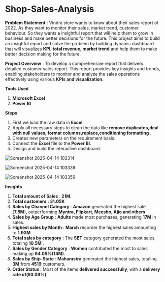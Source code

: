 # Shop-Sales-Analysis
**Problem Statement** : Vindra store wants to know about their sales report of 2022. As they want to monitor their sales, market trend, customer behaviour. So they wants a insightful report that will help them to grow in business and make better decisions for the future. This project aims to build an insighful report and solve the problem by building dynamic dashboard that will visualizes **KPI, total revenue, market trend** and help them to make better decision making for the future.

**Project Overview** : To develop a comprehensive report that delivers detailed customer sales report. This report provides key insights and trends, enabling stakeholders to monitor and analyze the sales operations effectively using various **KPIs and visualization**. 

**Tools Used** 
1. **Microsoft Excel**
2. **Power BI**

**Steps** 
1. First we load the raw data in **Excel**.
2. Apply all necessary steps to clean the data like **remove duplicates,deal with null values, format columns,replace,conditioning formatting** .
3. Creates new parameters on the requirement basis.
4. Connect the **Excel** file to the **Power BI**.
5. Design and build the interactive dashboard.

![Screenshot 2025-04-14 103314](https://github.com/user-attachments/assets/538e3dae-172f-4885-b500-dfe10d9bcb2e)

![Screenshot 2025-04-14 103338](https://github.com/user-attachments/assets/8212b901-64bc-47f1-ba93-89ad87743852)


![Screenshot 2025-04-14 103356](https://github.com/user-attachments/assets/0f783c91-9013-4312-9361-90f1e3cbc081)



**Insights**
1. **Total amount of Sales** : **21M**.
2. **Total customers : 31.05K**
3. **Sales by Channel Category** : **Amazon** generated the highest sale (**7.5M**), outperforming **Myntra, Flipkart, Meesho, Ajio and others**.
4. **Sales by Age Group** : **Adults** made most purchases, generating **17M** in sales.
5. **Highest sales by Month** : **March** recorder the highest sales amounting to **1.93M**.
6. **Total sales by category** : The **SET** category generated the most sales, totaling **10.5M** .
7. **Sales by Gender Category** : **Women** contributed the most to sales making up **64.05%(14M)**.
8. **Sales by Ship-State** : **Maharastra** generated the highest sales, totaling **3M** from **4519** customers.
9. **Order Status** : Most of the items **delivered successfully**, with a **delivery rate of(93.08%)**.
   
